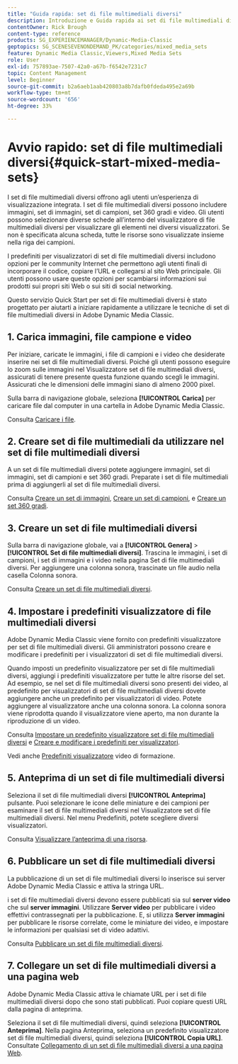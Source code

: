 ```yaml
---
title: "Guida rapida: set di file multimediali diversi"
description: Introduzione e Guida rapida ai set di file multimediali diversi per aiutarti a iniziare rapidamente a utilizzare Adobe Dynamic Media Classic.
contentOwner: Rick Brough
content-type: reference
products: SG_EXPERIENCEMANAGER/Dynamic-Media-Classic
geptopics: SG_SCENESEVENONDEMAND_PK/categories/mixed_media_sets
feature: Dynamic Media Classic,Viewers,Mixed Media Sets
role: User
exl-id: 757893ae-7507-42a0-a67b-f6542e7231c7
topic: Content Management
level: Beginner
source-git-commit: b2a6aeb1aab420803a8b7dafb0fdeda495e2a69b
workflow-type: tm+mt
source-wordcount: '656'
ht-degree: 33%

---
```


# Avvio rapido: set di file multimediali diversi{#quick-start-mixed-media-sets}

I set di file multimediali diversi offrono agli utenti un’esperienza di visualizzazione integrata. I set di file multimediali diversi possono includere immagini, set di immagini, set di campioni, set 360 gradi e video. Gli utenti possono selezionare diverse schede all’interno del visualizzatore di file multimediali diversi per visualizzare gli elementi nei diversi visualizzatori. Se non è specificata alcuna scheda, tutte le risorse sono visualizzate insieme nella riga dei campioni.

I predefiniti per visualizzatori di set di file multimediali diversi includono opzioni per le community Internet che permettono agli utenti finali di incorporare il codice, copiare l’URL e collegarsi al sito Web principale. Gli utenti possono usare queste opzioni per scambiarsi informazioni sui prodotti sui propri siti Web o sui siti di social networking.

Questo servizio Quick Start per set di file multimediali diversi è stato progettato per aiutarti a iniziare rapidamente a utilizzare le tecniche di set di file multimediali diversi in Adobe Dynamic Media Classic.

## 1. Carica immagini, file campione e video

Per iniziare, caricate le immagini, i file di campioni e i video che desiderate inserire nei set di file multimediali diversi. Poiché gli utenti possono eseguire lo zoom sulle immagini nel Visualizzatore set di file multimediali diversi, assicurati di tenere presente questa funzione quando scegli le immagini. Assicurati che le dimensioni delle immagini siano di almeno 2000 pixel.

Sulla barra di navigazione globale, seleziona **[!UICONTROL Carica]** per caricare file dal computer in una cartella in Adobe Dynamic Media Classic.

Consulta [Caricare i file](uploading-files.md#uploading-your-files).

## 2. Creare set di file multimediali da utilizzare nel set di file multimediali diversi

A un set di file multimediali diversi potete aggiungere immagini, set di immagini, set di campioni e set 360 gradi. Preparate i set di file multimediali prima di aggiungerli al set di file multimediali diversi.

Consulta [Creare un set di immagini](creating-image-set.md#creating-an-image-set), [Creare un set di campioni](creating-swatch-set.md#creating-a-swatch-set), e [Creare un set 360 gradi](creating-spin-set.md#creating-a-spin-set).

## 3. Creare un set di file multimediali diversi

Sulla barra di navigazione globale, vai a **[!UICONTROL Genera]** > **[!UICONTROL Set di file multimediali diversi]**. Trascina le immagini, i set di campioni, i set di immagini e i video nella pagina Set di file multimediali diversi. Per aggiungere una colonna sonora, trascinate un file audio nella casella Colonna sonora.

Consulta [Creare un set di file multimediali diversi](creating-mixed-media-set.md#creating-a-mixed-media-set).

## 4. Impostare i predefiniti visualizzatore di file multimediali diversi

Adobe Dynamic Media Classic viene fornito con predefiniti visualizzatore per set di file multimediali diversi. Gli amministratori possono creare e modificare i predefiniti per i visualizzatori di set di file multimediali diversi.

Quando imposti un predefinito visualizzatore per set di file multimediali diversi, aggiungi i predefiniti visualizzatore per tutte le altre risorse del set. Ad esempio, se nel set di file multimediali diversi sono presenti dei video, al predefinito per visualizzatori di set di file multimediali diversi dovete aggiungere anche un predefinito per visualizzatori di video. Potete aggiungere al visualizzatore anche una colonna sonora. La colonna sonora viene riprodotta quando il visualizzatore viene aperto, ma non durante la riproduzione di un video.

Consulta [Impostare un predefinito visualizzatore set di file multimediali diversi](setting-mixed-media-set-viewer.md#setting-up-a-mixed-media-set-viewer-preset) e [Creare e modificare i predefiniti per visualizzatori](application-setup.md#adding-and-editing-viewer-presets).

Vedi anche [Predefiniti visualizzatore](https://s7d5.scene7.com/s7viewers/html5/VideoViewer.html?videoserverurl=https://s7d5.scene7.com/is/content/&amp;emailurl=https://s7d5.scene7.com/s7/emailFriend&amp;serverUrl=https://s7d5.scene7.com/is/image/&amp;config=Scene7SharedAssets/Universal_HTML5_Video&amp;contenturl=https://s7d5.scene7.com/skins/&amp;asset=S7tutorials/550_viewer-presets_converted%20renamed_Done-AVS) video di formazione.

## 5. Anteprima di un set di file multimediali diversi

Seleziona il set di file multimediali diversi **[!UICONTROL Anteprima]** pulsante. Puoi selezionare le icone delle miniature e dei campioni per esaminare il set di file multimediali diversi nel Visualizzatore set di file multimediali diversi. Nel menu Predefiniti, potete scegliere diversi visualizzatori.

Consulta [Visualizzare l’anteprima di una risorsa](previewing-asset.md#previewing-an-asset).

## 6. Pubblicare un set di file multimediali diversi

La pubblicazione di un set di file multimediali diversi lo inserisce sui server Adobe Dynamic Media Classic e attiva la stringa URL.

i set di file multimediali diversi devono essere pubblicati sia sul **server video** che sul **server immagini**. Utilizzare **Server video** per pubblicare i video effettivi contrassegnati per la pubblicazione. E, si utilizza **Server immagini** per pubblicare le risorse correlate, come le miniature dei video, e impostare le informazioni per qualsiasi set di video adattivi.

Consulta [Pubblicare un set di file multimediali diversi](publishing-mixed-media-set.md#publishing-a-mixed-media-set).

## 7. Collegare un set di file multimediali diversi a una pagina web

Adobe Dynamic Media Classic attiva le chiamate URL per i set di file multimediali diversi dopo che sono stati pubblicati. Puoi copiare questi URL dalla pagina di anteprima.

Seleziona il set di file multimediali diversi, quindi seleziona **[!UICONTROL Anteprima]**. Nella pagina Anteprima, seleziona un predefinito visualizzatore set di file multimediali diversi, quindi seleziona **[!UICONTROL Copia URL]**. Consultate [Collegamento di un set di file multimediali diversi a una pagina Web](linking-mixed-media-set-web.md#linking-a-mixed-media-set-to-a-web-page).

